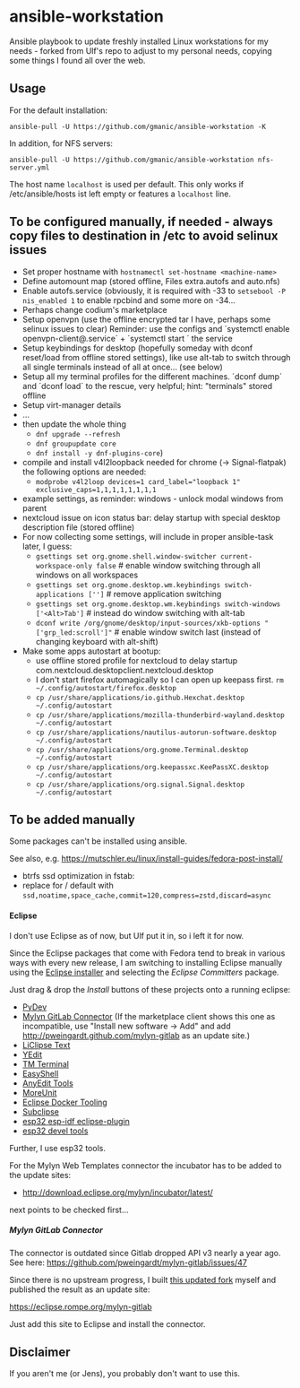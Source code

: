 # ansible-workstation
Ansible playbook to update freshly installed Linux workstations for my needs - forked from Ulf's repo
to adjust to my personal needs, copying some things I found all over the web.

## Usage

For the default installation:
```
ansible-pull -U https://github.com/gmanic/ansible-workstation -K
```

In addition, for NFS servers:
```
ansible-pull -U https://github.com/gmanic/ansible-workstation nfs-server.yml
```

The host name `localhost` is used per default. This only works if /etc/ansible/hosts ist left
empty or features a `localhost` line.

## To be configured manually, if needed - always copy files to destination in /etc to avoid selinux issues
* Set proper hostname with `hostnamectl set-hostname <machine-name>`
* Define automount map (stored offline, Files extra.autofs and auto.nfs)
* Enable autofs.service (obviously, it is required with -33 to `setsebool -P nis_enabled 1` to enable rpcbind and some more on -34...
* Perhaps change codium's marketplace
* Setup openvpn (use the offline encrypted tar I have, perhaps some selinux issues to clear)
  Reminder: use the configs and ´systemctl enable openvpn-client@<conf-name>.service´ + ´systemctl start ´ the service
* Setup keybindings for desktop (hopefully someday with dconf reset/load from offline stored settings), like use alt-tab to switch through all single terminals instead of all at once... (see below)
* Setup all my terminal profiles for the different machines. ´dconf dump´ and ´dconf load´ to the rescue, very helpful; hint: "terminals" stored offline
* Setup virt-manager details
* ...
* then update the whole thing
  * `dnf upgrade --refresh`
  * `dnf groupupdate core`
  * `dnf install -y dnf-plugins-core`)
* compile and install v4l2loopback
  needed for chrome (-> Signal-flatpak) the following options are needed:
  * `modprobe v4l2loop devices=1 card_label="loopback 1" exclusive_caps=1,1,1,1,1,1,1,1`
* example settings, as reminder: windows - unlock modal windows from parent
* nextcloud issue on icon status bar: delay startup with special desktop description file (stored offline)
* For now collecting some settings, will include in proper ansible-task later, I guess:
  * `gsettings set org.gnome.shell.window-switcher current-workspace-only false` # enable window switching through all windows on all workspaces
  * `gsettings set org.gnome.desktop.wm.keybindings switch-applications ['']` # remove application switching
  * `gsettings set org.gnome.desktop.wm.keybindings switch-windows ['<Alt>Tab']` # instead do window switching with alt-tab
  * `dconf write /org/gnome/desktop/input-sources/xkb-options "['grp_led:scroll']"` # enable window switch last (instead of changing keyboard with alt-shift)
* Make some apps autostart at bootup:
  * use offline stored profile for nextcloud to delay startup com.nextcloud.desktopclient.nextcloud.desktop
  * I don't start firefox automagically so I can open up keepass first. `rm ~/.config/autostart/firefox.desktop`
  * `cp /usr/share/applications/io.github.Hexchat.desktop ~/.config/autostart`
  * `cp /usr/share/applications/mozilla-thunderbird-wayland.desktop ~/.config/autostart`
  * `cp /usr/share/applications/nautilus-autorun-software.desktop ~/.config/autostart`
  * `cp /usr/share/applications/org.gnome.Terminal.desktop ~/.config/autostart`
  * `cp /usr/share/applications/org.keepassxc.KeePassXC.desktop ~/.config/autostart`
  * `cp /usr/share/applications/org.signal.Signal.desktop ~/.config/autostart`

## To be added manually

Some packages can't be installed using ansible.

See also, e.g. https://mutschler.eu/linux/install-guides/fedora-post-install/
  * btrfs ssd optimization in fstab:
  * replace for / default with `ssd,noatime,space_cache,commit=120,compress=zstd,discard=async`

#### Eclipse
I don't use Eclipse as of now, but Ulf put it in, so i left it for now.

Since the Eclipse packages that come with Fedora tend to break in various ways with every new
release, I am switching to installing Eclipse manually using the
[Eclipse installer](https://www.eclipse.org/downloads/packages/installer)
and selecting the *Eclipse Committers* package.

Just drag & drop the *Install* buttons of these projects onto a running eclipse:

* [PyDev](https://marketplace.eclipse.org/content/pydev-python-ide-eclipse)
* [Mylyn GitLab Connector](https://marketplace.eclipse.org/content/mylyn-gitlab-connector) (If the marketplace client shows this one as incompatible, use "Install new software -> Add" and add http://pweingardt.github.com/mylyn-gitlab as an update site.)
* [LiClipse Text](https://marketplace.eclipse.org/content/liclipsetext)
* [YEdit](https://marketplace.eclipse.org/content/yedit)
* [TM Terminal](https://marketplace.eclipse.org/content/tm-terminal)
* [EasyShell](https://marketplace.eclipse.org/content/easyshell)
* [AnyEdit Tools](https://marketplace.eclipse.org/content/anyedit-tools)
* [MoreUnit](https://marketplace.eclipse.org/content/moreunit)
* [Eclipse Docker Tooling](https://marketplace.eclipse.org/content/eclipse-docker-tooling)
* [Subclipse](https://marketplace.eclipse.org/content/subclipse)
* [esp32 esp-idf eclipse-plugin](https://marketplace.eclipse.org/content/esp-idf-eclipse-plugin)
* [esp32 devel tools](https://marketplace.eclipse.org/content/esp32-cc-development-tools)

Further, I use esp32 tools.

For the Mylyn Web Templates connector the incubator has to be added to the update sites:

* http://download.eclipse.org/mylyn/incubator/latest/

next points to be checked first...

##### Mylyn GitLab Connector

The connector is outdated since Gitlab dropped API v3 nearly a year ago. 
See here: https://github.com/pweingardt/mylyn-gitlab/issues/47

Since there is no upstream progress, I built
[this updated fork](https://github.com/scriptninja/mylyn-gitlab) 
myself and published the result as an update site:

https://eclipse.rompe.org/mylyn-gitlab

Just add this site to Eclipse and install the connector.

## Disclaimer

If you aren't me (or Jens), you probably don't want to use this.

